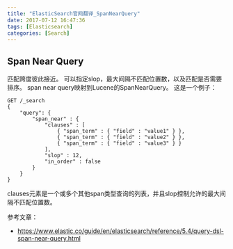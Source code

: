 ```yaml
---
title: "ElasticSearch官网翻译_SpanNearQuery"
date: 2017-07-12 16:47:36
tags: [Elasticsearch]
categories: [Search]
---
```


## Span Near Query

匹配跨度彼此接近。 可以指定slop，最大间隔不匹配位置数，以及匹配是否需要排序。 span near query映射到Lucene的SpanNearQuery。 这是一个例子：

```
GET /_search
{
    "query": {
        "span_near" : {
            "clauses" : [
                { "span_term" : { "field" : "value1" } },
                { "span_term" : { "field" : "value2" } },
                { "span_term" : { "field" : "value3" } }
            ],
            "slop" : 12,
            "in_order" : false
        }
    }
}
```

clauses元素是一个或多个其他span类型查询的列表，并且slop控制允许的最大间隔不匹配位置数。

参考文章：

- https://www.elastic.co/guide/en/elasticsearch/reference/5.4/query-dsl-span-near-query.html
